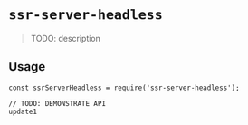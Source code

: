 # `ssr-server-headless`

> TODO: description

## Usage

```
const ssrServerHeadless = require('ssr-server-headless');

// TODO: DEMONSTRATE API
update1
```
